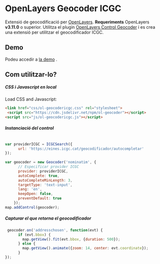 # OpenLayers Geocoder ICGC

Extensió de geocodificació per [OpenLayers](http://openlayers.org/). **Requeriments** OpenLayers **v3.11.0** o superior.
Utilitza el plugin [OpenLayers Control Geocoder](https://github.com/jonataswalker/ol-geocoder) i es crea una extensió per utilitzar el geocodificador ICGC.

## Demo
Podeu accedir a [la demo](https://openicgc.github.io/openlayers-geocodericgc-plugin/) .

## Com utilitzar-lo?

##### CSS i Javascript en local
Load CSS and Javascript:
```HTML
<link href="css/ol-geocodericgc.css" rel="stylesheet">
 <script src="https://cdn.jsdelivr.net/npm/ol-geocoder"></script>
<script src="js/ol-geocodericgc.js"></script>
```

##### Instanciació del control
```javascript

var providerICGC = ICGCSearch({
      url: 'https://eines.icgc.cat/geocodificador/autocompletar'
});
  
var geocoder = new Geocoder('nominatim', {
      // Especificar provider ICGC
      provider: providerICGC,
      autoComplete: true,
      autoCompleteMinLength: 3,
      targetType: 'text-input',
      lang: 'en',
      keepOpen: false,
      preventDefault: true
    });
map.addControl(geocoder);
```

##### Capturar el que retorna el geocodificador
```javascript
 geocoder.on('addresschosen', function(evt) {
      if (evt.bbox) {
        map.getView().fit(evt.bbox, {duration: 500});
      } else {
        map.getView().animate({zoom: 14, center: evt.coordinate});
      }
});
```
